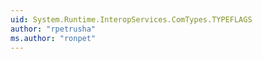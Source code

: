 ```yaml
---
uid: System.Runtime.InteropServices.ComTypes.TYPEFLAGS
author: "rpetrusha"
ms.author: "ronpet"
---
```

